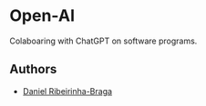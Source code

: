 # Open-AI

Colaboaring with ChatGPT on software programs.

## Authors

- [Daniel Ribeirinha-Braga](https://github.com/DBragz)

